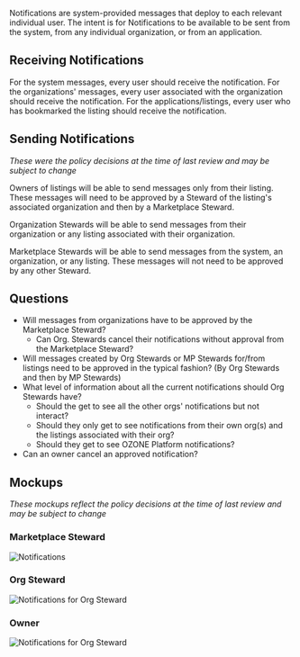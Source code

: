 Notifications are system-provided messages that deploy to each relevant individual user. The intent is for Notifications to be available to be sent from the system, from any individual organization, or from an application.

## Receiving Notifications
For the system messages, every user should receive the notification.
For the organizations' messages, every user associated with the organization should receive the notification.
For the applications/listings, every user who has bookmarked the listing should receive the notification.

## Sending Notifications
*These were the policy decisions at the time of last review and may be subject to change*

Owners of listings will be able to send messages only from their listing. These messages will need to be approved by a Steward of the listing's associated organization and then by a Marketplace Steward.

Organization Stewards will be able to send messages from their organization or any listing associated with their organization.

Marketplace Stewards will be able to send messages from the system, an organization, or any listing. These messages will not need to be approved by any other Steward.

## Questions
* Will messages from organizations have to be approved by the Marketplace Steward?
    * Can Org. Stewards cancel their notifications without approval from the Marketplace Steward?
* Will messages created by Org Stewards or MP Stewards for/from listings need to be approved in the typical fashion? (By Org Stewards and then by MP Stewards)
* What level of information about all the current notifications should Org Stewards have?
    * Should the get to see all the other orgs' notifications but not interact?
    * Should they only get to see notifications from their own org(s) and the listings associated with their org?
    * Should they get to see OZONE Platform notifications?
* Can an owner cancel an approved notification?


## Mockups
*These mockups reflect the policy decisions at the time of last review and may be subject to change*

### Marketplace Steward
![Notifications](https://raw.githubusercontent.com/ozone-development/ozp-documentation/master/mockups/hud/HUD_MarketplaceManagement_Notifications.png)

### Org Steward
![Notifications for Org Steward](https://raw.githubusercontent.com/ozone-development/ozp-documentation/master/mockups/hud/HUD_MarketplaceManagement_Notifications_OrgSteward.png)

### Owner
![Notifications for Org Steward](https://raw.githubusercontent.com/ozone-development/ozp-documentation/master/mockups/hud/HUD_MarketplaceManagement_Notifications_OrgSteward.png)